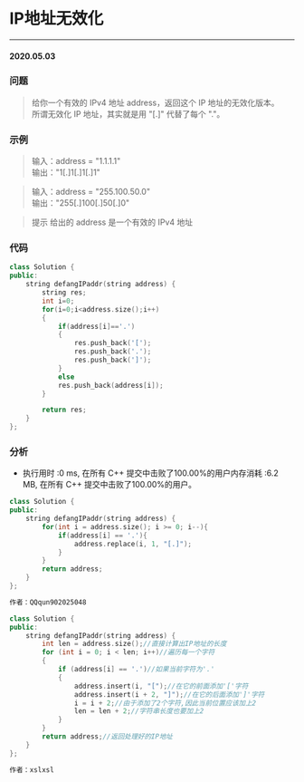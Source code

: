 # IP地址无效化
***
#### 2020.05.03

### 问题
>给你一个有效的 IPv4 地址 address，返回这个 IP 地址的无效化版本。            
所谓无效化 IP 地址，其实就是用 "[.]" 代替了每个 "."。                                   

### 示例
>输入：address = "1.1.1.1"                     
输出："1[.]1[.]1[.]1"                                

>输入：address = "255.100.50.0"                   
输出："255[.]100[.]50[.]0"                                  

>提示
给出的 address 是一个有效的 IPv4 地址                       

### 代码
```c++
class Solution {
public:
    string defangIPaddr(string address) {
        string res;
        int i=0;
        for(i=0;i<address.size();i++)
        {
            if(address[i]=='.')
            {
                res.push_back('[');
                res.push_back('.');
                res.push_back(']');
            }
            else
            res.push_back(address[i]);
        }

        return res;
    }
};
```

### 分析
 - 执行用时 :0 ms, 在所有 C++ 提交中击败了100.00%的用户内存消耗 :6.2 MB, 在所有 C++ 提交中击败了100.00%的用户。
 
```c++
class Solution {
public:
    string defangIPaddr(string address) {
        for(int i = address.size(); i >= 0; i--){
            if(address[i] == '.'){
                address.replace(i, 1, "[.]");
            }
        }
        return address;
    }
};

作者：QQqun902025048
```

```c++
class Solution {
public:
    string defangIPaddr(string address) {
        int len = address.size();//直接计算出IP地址的长度
        for (int i = 0; i < len; i++)//遍历每一个字符
        {
            if (address[i] == '.')//如果当前字符为'.'
            {
                address.insert(i, "[");//在它的前面添加'['字符
                address.insert(i + 2, "]");//在它的后面添加']'字符
                i = i + 2;//由于添加了2个字符,因此当前位置应该加上2
                len = len + 2;//字符串长度也要加上2
            }
        }
        return address;//返回处理好的IP地址
    }
};

作者：xslxsl
